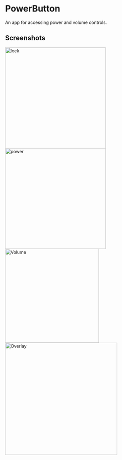 # PowerButton
An app for accessing power and volume controls.
## Screenshots

<img width="324" alt="lock" src="https://github.com/user-attachments/assets/0f5a7806-cde6-40b0-b420-8bbe04fdacc4" />
<img width="324" alt="power" src="https://github.com/user-attachments/assets/e8f458d3-afbf-43b1-ba39-06c28777de2f" />
<img width="302" alt="Volume" src="https://github.com/user-attachments/assets/5a81458e-4c41-4c14-a095-6ba8c1616469" />
<img width="361" alt="Overlay" src="https://github.com/user-attachments/assets/fa60162f-81a1-4003-922c-201c0a93749f" />






